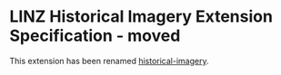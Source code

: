 # LINZ Historical Imagery Extension Specification - moved

This extension has been renamed [historical-imagery](../historical-imagery).
